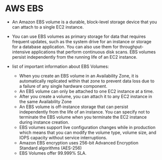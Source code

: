 # AWS EBS
- An Amazon EBS volume is a durable, block-level storage device that you can attach to a single EC2 instance. 
- You can use EBS volumes as primary storage for data that requires frequent updates, such as the system drive for an instance or storage for a database application. You can also use them for throughput-intensive applications that perform continuous disk scans. EBS volumes persist independently from the running life of an EC2 instance.

- list of important information about EBS Volumes:
   - When you create an EBS volume in an Availability Zone, it is automatically replicated within that zone to prevent data loss due to a failure of any single hardware component.
   - An EBS volume can only be attached to one EC2 instance at a time.
   - After you create a volume, you can attach it to any EC2 instance in the same Availability Zone
   - An EBS volume is off-instance storage that can persist independently from the life of an instance. You can specify not to terminate the EBS volume when you terminate the EC2 instance during instance creation.
   - EBS volumes support live configuration changes while in production which means that you can modify the volume type, volume size, and IOPS capacity without service interruptions.
   - Amazon EBS encryption uses 256-bit Advanced Encryption Standard algorithms (AES-256)
   - EBS Volumes offer 99.999% SLA.
